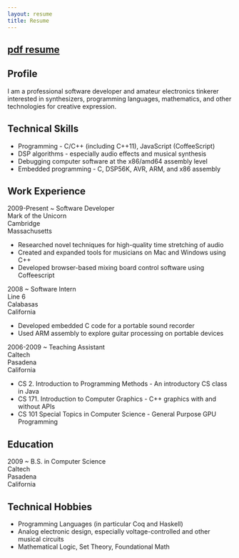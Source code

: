 ```yaml
---
layout: resume
title: Resume
---
```


<div class="resume-section">
<div class="pdflink">

## [pdf resume](resume-russell-mcclellan.pdf)

</div>
</div><div class="resume-section">

## Profile

I am a professional software developer and amateur electronics tinkerer interested in synthesizers, programming languages, mathematics, and other technologies for creative expression. 

</div><div class="resume-section">

## Technical Skills

 * Programming - C/C++ (including C++11), JavaScript (CoffeeScript)
 * DSP algorithms - especially audio effects and musical synthesis
 * Debugging computer software at the x86/amd64 assembly level
 * Embedded programming - C, DSP56K, AVR, ARM, and x86 assembly

</div><div class="resume-section">

## Work Experience

2009-Present
 ~  Software Developer  
    Mark of the Unicorn  
    Cambridge  
    Massachusetts

 * Researched novel techniques for high-quality time stretching of audio
 * Created and expanded tools for musicians on Mac and Windows using C++
 * Developed browser-based mixing board control software using Coffeescript

2008
 ~  Software Intern  
    Line 6  
    Calabasas  
    California

 * Developed embedded C code for a portable sound recorder
 * Used ARM assembly to explore guitar processing on portable devices
 
2006-2009
 ~  Teaching Assistant  
    Caltech  
    Pasadena  
    California
 
 * CS 2. Introduction to Programming Methods - An introductory CS class in Java
 * CS 171. Introduction to Computer Graphics - C++ graphics with and without APIs
 * CS 101 Special Topics in Computer Science - General Purpose GPU Programming

</div><div class="resume-section">

## Education

2009
 ~  B.S. in Computer Science  
    Caltech  
    Pasadena  
    California

</div><div class="resume-section">


## Technical Hobbies

 * Programming Languages (in particular Coq and Haskell)
 * Analog electronic design, especially voltage-controlled and other musical circuits
 * Mathematical Logic, Set Theory, Foundational Math
